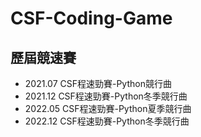 # CSF-Coding-Game

## 歷屆競速賽
* 2021.07 CSF程速勁賽-Python競行曲
* 2021.12 CSF程速勁賽-Python冬季競行曲
* 2022.05 CSF程速勁賽-Python夏季競行曲
* 2022.12 CSF程速勁賽-Python冬季競行曲